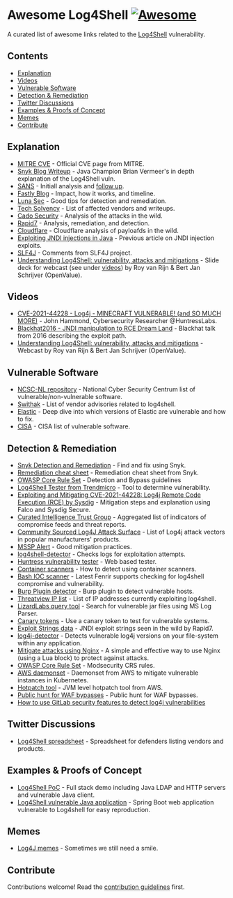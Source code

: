 # Awesome Log4Shell [![Awesome](https://awesome.re/badge.svg)](https://awesome.re)

A curated list of awesome links related to the [Log4Shell](https://security.snyk.io/vuln/SNYK-JAVA-ORGAPACHELOGGINGLOG4J-2314720) vulnerability.


## Contents

- [Explanation](#explanation)
- [Videos](#videos)
- [Vulnerable Software](#vulnerable-software)
- [Detection & Remediation](#detection--remediation)
- [Twitter Discussions](#twitter-discussions)
- [Examples & Proofs of Concept](#examples--proofs-of-concept)
- [Memes](#memes)
- [Contribute](#contribute)

## Explanation
- [MITRE CVE](https://cve.mitre.org/cgi-bin/cvename.cgi?name=CVE-2021-44228) - Official CVE page from MITRE.
- [Snyk Blog Writeup](https://snyk.io/blog/log4j-rce-log4shell-vulnerability-cve-2021-4428/) - Java Champion Brian Vermeer's in depth explanation of the Log4Shell vuln.
- [SANS](https://isc.sans.edu/diary/rss/28120) - Initiall analysis and [follow up](https://isc.sans.edu/diary/rss/28122).
- [Fastly Blog](https://www.fastly.com/blog/digging-deeper-into-log4shell-0day-rce-exploit-found-in-log4j) - Impact, how it works, and timeline.
- [Luna Sec](https://www.lunasec.io/docs/blog/log4j-zero-d) - Good tips for detection and remediation.
- [Tech Solvency](https://www.techsolvency.com/story-so-far/cve-2021-44228-log4j-log4shell/) - List of affected vendors and writeups.
- [Cado Security](https://www.cadosecurity.com/analysis-of-initial-in-the-wild-attacks-exploiting-log4shell-log4j-cve-2021-44228/) - Analysis of the attacks in the wild.
- [Rapid7](https://www.rapid7.com/blog/post/2021/12/10/widespread-exploitation-of-critical-remote-code-execution-in-apache-log4j/) - Analysis, remediation, and detection.
- [Cloudflare](https://blog.cloudflare.com/actual-cve-2021-44228-payloads-captured-in-the-wild/) - Cloudflare analysis of payloafds in the wild.
- [Exploiting JNDI injections in Java](https://www.veracode.com/blog/research/exploiting-jndi-injections-java) - Previous article on JNDI injection exploits.
- [SLF4J](http://slf4j.org/log4shell.html) - Comments from SLF4J project.
- [Understanding Log4Shell: vulnerability, attacks and mitigations](https://www.slideshare.net/BertJanSchrijver/understanding-log4shell-vulnerability-attacks-and-mitigations-250846006/) - Slide deck for webcast (see under [videos](#Videos)) by Roy van Rijn & Bert Jan Schrijver (OpenValue).

## Videos
- [CVE-2021-44228 - Log4j - MINECRAFT VULNERABLE! (and SO MUCH MORE)](https://www.youtube.com/watch?v=7qoPDq41xhQ) - John Hammond, Cybersecurity Researcher @HuntressLabs.
- [Blackhat2016 - JNDI manipulation to RCE Dream Land](https://www.youtube.com/watch?v=Y8a5nB-vy78) - Blackhat talk from 2016 describing the exploit path.
- [Understanding Log4Shell: vulnerability, attacks and mitigations](https://www.youtube.com/watch?v=TX1SF2dhMc4) - Webcast by Roy van Rijn & Bert Jan Schrijver (OpenValue).

## Vulnerable Software
- [NCSC-NL repository](https://github.com/NCSC-NL/log4shell/tree/main/software) - National Cyber Security Centrum list of vulnerable/non-vulnerable software.
- [Swithak](https://gist.github.com/SwitHak/b66db3a06c2955a9cb71a8718970c592) - List of vendor advisories related to log4shell.
- [Elastic](https://xeraa.net/blog/2021_mitigate-log4j2-log4shell-elasticsearch/) - Deep dive into which versions of Elastic are vulnerable and how to fix.
- [CISA](https://github.com/cisagov/log4j-affected-db) - CISA list of vulnerable software.

## Detection & Remediation 
- [Snyk Detection and Remediation](https://snyk.io/blog/find-fix-log4shell-quickly-snyk/) - Find and fix using Snyk.
- [Remediation cheat sheet](https://snyk.io/blog/log4shell-remediation-cheat-sheet/) - Remediation cheat sheet from Snyk.
- [OWASP Core Rule Set](https://coreruleset.org/20211216/public-hunt-for-log4j-log4shell-evasions-waf-bypasses/) - Detection and Bypass guidelines
- [Log4Shell Tester from Trendmicro](https://log4j-tester.trendmicro.com/) - Tool to determine vulnerability.
- [Exploiting and Mitigating CVE-2021-44228: Log4j Remote Code Execution (RCE) by Sysdig](https://sysdig.com/blog/exploit-detect-mitigate-log4j-cve/) - Mitigation steps and      explanation using Falco and Sysdig Secure.
- [Curated Intelligence Trust Group](https://github.com/curated-intel/Log4Shell-IOCs) - Aggregated list of indicators of compromise feeds and threat reports.
- [Community Sourced Log4J Attack Surface](https://github.com/YfryTchsGD/Log4jAttackSurface) - List of Log4j attack vectors in popular manufacturers' products.
- [MSSP Alert](https://www.msspalert.com/cybersecurity-news/java-vulnerability-log4shell-zero-day-details-patches-and-updates/) - Good mitigation practices.
- [log4shell-detector](https://github.com/Neo23x0/log4shell-detector) - Checks logs for exploitation attempts.
- [Huntress vulnerability tester](https://log4shell.huntress.com/) - Web based tester.
- [Container scanners](https://hackmd.io/e9RUrXSwRKyERCOBDo96RA) - How to detect using container scanners.
- [Bash IOC scanner](https://github.com/Neo23x0/Fenrir) - Latest Fenrir supports checking for log4shell compromise and vulnerability.
- [Burp Plugin detector](https://blog.silentsignal.eu/2021/12/12/our-new-tool-for-enumerating-hidden-log4shell-affected-hosts/) - Burp plugin to detect vulnerable hosts.
- [Threatview IP list](https://github.com/Malwar3Ninja/Exploitation-of-Log4j2-CVE-2021-44228) - List of IP addresses currently exploiting log4shell.
- [LizardLabs query tool](https://github.com/lizardlabs/Log-Parser-Lizard-Queries/blob/master/queries/log4shell/log4shell.search.MD5.sql) - Search for vulnerable jar files using MS Log Parser.
- [Canary tokens](https://help.canary.tools/hc/en-gb/articles/4413465229201) - Use a canary token to test for vulnerable systems.
- [Exploit Strings data](https://github.com/rapid7/data/tree/master/log4shell/heisenberg) - JNDI exploit strings seen in the wild by Rapid7.
- [log4j-detector](https://github.com/mergebase/log4j-detector) - Detects vulnerable log4j versions on your file-system within any application.
- [Mitigate attacks using Nginx](https://www.infiniroot.com/blog/1155/using-nginx-lua-script-mitigate-log4shell-cve-2021-44228-vulnerability) - A simple and effective way to use Nginx (using a Lua block) to protect against attacks.
- [OWASP Core Rule Set](https://coreruleset.org/20211213/crs-and-log4j-log4shell-cve-2021-44228/) - Modsecurity CRS rules.
- [AWS daemonset](https://github.com/aws-samples/kubernetes-log4j-cve-2021-44228-node-agent) - Daemonset from AWS to mitigate vulnerable instances in Kubernetes.
- [Hotpatch tool](https://github.com/corretto/hotpatch-for-apache-log4j2) - JVM level hotpatch tool from AWS.
- [Public hunt for WAF bypasses](https://coreruleset.org/20211216/public-hunt-for-log4j-log4shell-evasions-waf-bypasses/) - Public hunt for WAF bypasses.
- [How to use GitLab security features to detect log4j vulnerabilities](https://about.gitlab.com/blog/2021/12/15/use-gitlab-to-detect-vulnerabilities/)

## Twitter Discussions
- [Log4Shell spreadsheet](https://twitter.com/GossiTheDog/status/1470056396968374273?s=20) - Spreadsheet for defenders listing vendors and products.

## Examples & Proofs of Concept

- [Log4Shell PoC](https://github.com/snyk-labs/log4shell-poc) - Full stack demo including Java LDAP and HTTP servers and vulnerable Java client.
- [Log4Shell vulnerable Java application](https://github.com/christophetd/log4shell-vulnerable-app) - Spring Boot web application vulnerable to Log4shell for easy reproduction.

## Memes
- [Log4J memes](https://github.com/snyk-labs/awesome-log4shell/blob/main/memes.md) - Sometimes we still need a smile. 

## Contribute
Contributions welcome! Read the [contribution guidelines](contributing.md) first.
